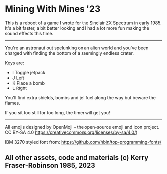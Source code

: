 # Mining With Mines '23


This is a reboot of a game I wrote for the Sinclair ZX Spectrum in early 1985. 
It's a bit faster, a bit better looking and I had a lot more fun making the
sound effects this time. 

-------------------------------------------------------------------------------

You're an astronaut out spelunking on an alien world and you've been charged
with finding the bottom of a seemingly endless crater.

Keys are:
- I Toggle jetpack
- J Left
- K Place a bomb
- L Right

You'll find extra shields, bombs and jet fuel along the way but beware the
flames.

If you sit too still for too long, the timer will get you!

-------------------------------------------------------------------------------
All emojis designed by OpenMoji – the open-source emoji and icon project. 
CC BY-SA 4.0  https://creativecommons.org/licenses/by-sa/4.0/)

IBM 3270 styled font from: https://github.com/hbin/top-programming-fonts/

All other assets, code and materials (c) Kerry Fraser-Robinson 1985, 2023
-------------------------------------------------------------------------------
